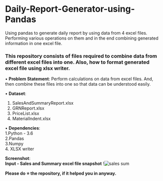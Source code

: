 # Daily-Report-Generator-using-Pandas
Using pandas to generate daily report by using data from 4 excel files. Performing various operations on them and in the end combining generated information in one excel file.


### This repository consists of files required to combine data from different excel files into one. Also, how to format generated excel file using xlsx writer.



• __Problem Statement__:
  Perform calculations on data from excel files. And, then combine these files into one so that data can be understood easily.
  
• __Dataset__:
 
 1. SalesAndSummaryReport.xlsx
 2. GRNReport.xlsx
 3. PriceList.xlsx
 4. MaterialIndent.xlsx
 
• __Dependencies__: <br />
  1.Python - 3.6 <br />
  2.Pandas <br /> 
  3.Numpy <br />
  4. XLSX writer <br />
 
__Screenshot__:<br />
  **Input - Sales and Summary excel file snapshot**
  !![sales sum](https://user-images.githubusercontent.com/36062668/95072619-1c03d980-0729-11eb-81bf-b55c8cfdebb4.png)




**Please do ⭐ the repository, if it helped you in anyway.**
